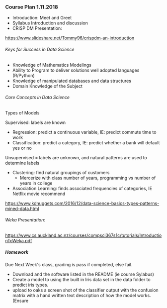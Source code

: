 ### Course Plan 1.11.2018

* Introduction: Meet and Greet
* Syllabus Introduction and discussion
* CRISP DM Presentation:

https://www.slideshare.net/Tommy96/crispdm-an-introduction

###### Keys for Success in Data Science
  
  * Knowledge of Mathematics Modelings
  * Ability to Program to deliver solutions well adopted languages (R/Python)
  * Knowledge of manipulated databases and data structures
  * Domain Knowledge of the Subject
  
###### Core Concepts in Data Science
Types of Models

Supervised:  labels are known
  
  * Regression: predict a continuous variable, IE: predict commute time to work
  * Classification: predict a category, IE: predict whether a bank will default yes or no
  
Unsupervised = labels are unknown, and natural patterns are used to determine labels

  * Clustering: find natural groupings of customers
    + Mercerize with class number of years, programming vs number of years in college
  * Association Learning: finds associated frequencies of categories, IE Netflix movie recommend
  
https://www.kdnuggets.com/2016/12/data-science-basics-types-patterns-mined-data.html

###### Weka Presentation:
https://www.cs.auckland.ac.nz/courses/compsci367s1c/tutorials/IntroductionToWeka.pdf

##### Homework

Due Next Week's class, grading is pass if completed, else fail.
* Download and the software listed in the README (ie course Sylabus)
* Create a model to using the built in Iris data set in the data folder to predict iris types.
* upload to oaks a screen shot of the classifier output with the confusion matrix with a hand written text description of how the model works.  (Ensure 





